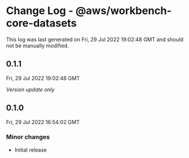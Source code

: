 # Change Log - @aws/workbench-core-datasets

This log was last generated on Fri, 29 Jul 2022 19:02:48 GMT and should not be manually modified.

## 0.1.1
Fri, 29 Jul 2022 19:02:48 GMT

_Version update only_

## 0.1.0
Fri, 29 Jul 2022 16:54:02 GMT

### Minor changes

- Initial release

